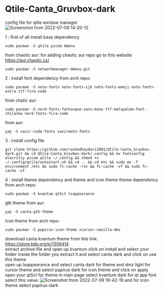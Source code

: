 # Qtile-Canta_Gruvbox-dark
config file for qtile window manager
![Screenshot from 2022-07-09 14-20-12](https://user-images.githubusercontent.com/81459372/178104057-2deaae08-c889-445a-aaeb-ee9e2d0be63f.png)


1 : first of all install base dependency
```
sudo pacman -S qtile picom dmenu
```
from chaotic aur: for adding chaotic aur repo go to this website https://aur.chaotic.cx/
```
sudo pacman -S networkmanager-dmenu-git
```
2 : install font dependency
from arch repo:
```
sudo pacman -S noto-fonts noto-fonts-cjk noto-fonts-emoji noto-fonts-extra ttf-fira-code
```
from chatic aur: 
```
sudo pacman -S nerd-fonts-fantasque-sans-mono ttf-malayalam-font-chilanka nerd-fonts-fira-code
```
from aur:
```
yay -S vazir-code-fonts vazirmatn-fonts
```
3 : install config file
```
git clone https://github.com/rashedheydari2001/Qtile-Canta_Gruvbox-dark.git && cd Qtile-Canta_Gruvbox-dark/.config && mv fontconfig alacritty picom qtile ~/.config && chmod +x ~/.config/qtile/autostart.sh && cd .. && cd etc && sudo mv -f environment /etc && sudo fc-cache -rsv && fc-cache -vf && sudo fc-cache -vf
```
4 : install theme dependency and theme and icon theme
theme dependency from arch repo:
```
sudo pacman -S kvantum qt5ct lxappearance
```
gtk theme from aur:
```
yay -S canta-gtk-theme 
```
icon theme from arch repo:
```
sudo pacman -S papirus-icon-theme xcursor-vanilla-dmz
```
download canta kvantum theme from this link: https://store.kde.org/p/1306414
<br>
extract archive file and open up kvantum click on install and select your folder inside the folder you extract it and select canta dark and click on use this theme 
<br>
open up lxappearance and select canta dark for theme and dmz light for cursor theme and select papirus dark for icon theme and click on apply 
<br>
open your qt5ct for theme in main page select kvantum dark for qt app font select this value:
![Screenshot from 2022-07-09 19-42-19](https://user-images.githubusercontent.com/81459372/178111662-39491635-a73b-4e7c-b426-5d17bdc2604a.png)
and for icon theme select papirus-dark
<br>
